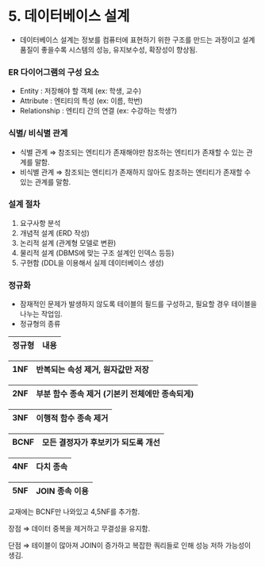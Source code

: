 # 5. 데이터베이스 설계

- 데이터베이스 설계는 정보를 컴퓨터에 표현하기 위한 구조를 만드는 과정이고 설계 품질이 좋을수록 시스템의 성능, 유지보수성, 확장성이 향상됨.

### ER 다이어그램의 구성 요소

- Entity : 저장해야 할 객체 (ex: 학생, 교수)
- Attribute : 엔티티의 특성 (ex: 이름, 학번)
- Relationship : 엔티티 간의 연결 (ex: 수강하는 학생?)

### 식별/ 비식별 관계

- 식별 관계 ⇒ 참조되는 엔티티가 존재해야만 참조하는 엔티티가 존재할 수 있는 관계를 말함.
- 비식별 관계 ⇒ 참조되는 엔티티가 존재하지 않아도 참조하는 엔티티가 존재할 수 있는 관계를 말함.

### 설계 절차

1. 요구사항 분석
2. 개념적 설계 (ERD 작성)
3. 논리적 설계 (관계형 모델로 변환)
4. 물리적 설계 (DBMS에 맞는 구조 설계인 인덱스 등등)
5. 구현함 (DDL을 이용해서 실제 데이터베이스 생성)

### 정규화

- 잠재적인 문제가 발생하지 않도록 테이블의 필드를 구성하고, 필요할 경우 테이블을 나누는 작업임.
- 정규형의 종류

| 정규형 | 내용 |
| --- | --- |

| **1NF** | 반복되는 속성 제거, 원자값만 저장 |
| --- | --- |

| **2NF** | 부분 함수 종속 제거 (기본키 전체에만 종속되게) |
| --- | --- |

| **3NF** | 이행적 함수 종속 제거 |
| --- | --- |

| **BCNF** | 모든 결정자가 후보키가 되도록 개선 |
| --- | --- |

| 4NF | 다치 종속 |
| --- | --- |

| 5NF | JOIN 종속 이용 |
| --- | --- |

교재에는 BCNF만 나와있고 4,5NF를 추가함.

장점 ⇒ 데이터 중복을 제거하고 무결성을 유지함.

단점 ⇒ 테이블이 많아져 JOIN이 증가하고 복잡한 쿼리들로 인해 성능 저하 가능성이 생김.